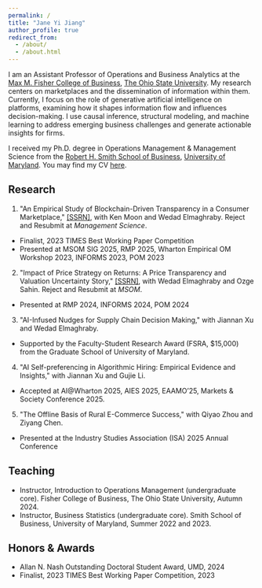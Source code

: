 ```yaml
---
permalink: /
title: "Jane Yi Jiang"
author_profile: true
redirect_from: 
  - /about/
  - /about.html
---
```


I am an Assistant Professor of Operations and Business Analytics at the [Max M. Fisher College of Business](https://fisher.osu.edu), [The Ohio State University](https://www.osu.edu). My research centers on marketplaces and the dissemination of information within them. Currently, I focus on the role of generative artificial intelligence on platforms, examining how it shapes information flow and influences decision-making. I use causal inference, structural modeling, and machine learning to address emerging business challenges and generate actionable insights for firms. 

I received my Ph.D. degree in Operations Management & Management Science from the [Robert H. Smith School of Business](https://www.rhsmith.umd.edu), [University of Maryland](https://umd.edu). You may find my CV [here](http://jiangyijane.github.io/files/cv_Aug2025.pdf).


Research
------
1.	"An Empirical Study of Blockchain-Driven Transparency in a Consumer Marketplace," [[SSRN]](https://papers.ssrn.com/sol3/papers.cfm?abstract_id=4560414), with Ken Moon and Wedad Elmaghraby. Reject and Resubmit at <i>Management Science</i>.
  - Finalist, 2023 TIMES Best Working Paper Competition
  - Presented at MSOM SIG 2025, RMP 2025, Wharton Empirical OM Workshop 2023, INFORMS 2023, POM 2023
2. "Impact of Price Strategy on Returns: A Price Transparency and Valuation Uncertainty Story," [[SSRN]](https://papers.ssrn.com/sol3/papers.cfm?abstract_id=4893185), with Wedad Elmaghraby and Ozge Sahin. Reject and Resubmit at <i>MSOM</i>.
  - Presented at RMP 2024, INFORMS 2024, POM 2024
3. "AI-Infused Nudges for Supply Chain Decision Making," with Jiannan Xu and Wedad Elmaghraby.
  - Supported by the Faculty-Student Research Award (FSRA, $15,000) from the Graduate School of University of Maryland.
4. "AI Self-preferencing in Algorithmic Hiring: Empirical Evidence and Insights," with Jiannan Xu and Gujie Li.
  - Accepted at AI@Wharton 2025, AIES 2025, EAAMO’25, Markets & Society Conference 2025.
5. "The Offline Basis of Rural E-Commerce Success," with Qiyao Zhou and Ziyang Chen.
  - Presented at the Industry Studies Association (ISA) 2025 Annual Conference


Teaching
------
-	Instructor, Introduction to Operations Management (undergraduate core). Fisher College of Business, The Ohio State University, Autumn 2024.
-	Instructor, Business Statistics (undergraduate core). Smith School of Business, University of Maryland, Summer 2022 and 2023.

Honors & Awards
------
- Allan N. Nash Outstanding Doctoral Student Award, UMD, 2024
- Finalist, 2023 TIMES Best Working Paper Competition, 2023
